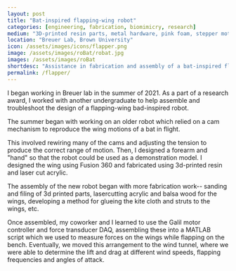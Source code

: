 ```yaml
---
layout: post
title: "Bat-inspired flapping-wing robot"
categories: [engineering, fabrication, biomimicry, research]
medium: "3D-printed resin parts, metal hardware, pink foam, stepper motors"
location: "Breuer Lab, Brown University"
icon: /assets/images/icons/flapper.png
image: /assets/images/roBat/robat.jpg
images: /assets/images/roBat
shortdesc: "Assistance in fabrication and assembly of a bat-inspired flapping-wing robot with PhD student, Xiaozhou Fan. Conducted wind tunnel testing, designed and sculpted a pink foam streamline body."
permalink: /flapper/
---
```


I began working in Breuer lab in the summer of 2021. As a part of a research award, I worked with another undergraduate to help assemble and troubleshoot the design of a flapping-wing bad-inspired robot. 

The summer began with working on an older robot which relied on a cam mechanism to reproduce the wing motions of a bat in flight.

This involved rewiring many of the cams and adjusting the tension to produce the correct range of motion. Then, I designed a forearm and "hand" so that the robot could be used as a demonstration model. I designed the wing using Fusion 360 and fabricated using 3d-printed resin and laser cut acrylic.

The assembly of the new robot began with more fabrication work-- sanding and filing of 3d printed parts, lasercutting acrylic and balsa wood for the wings, developing a method for glueing the kite cloth and struts to the wings, etc.

Once assembled, my coworker and I learned to use the Galil motor controller and force transducer DAQ, assembling these into a MATLAB script which we used to measure forces on the wings while flapping on the bench. Eventually, we moved this arrangement to the wind tunnel, where we were able to determine the lift and drag at different wind speeds, flapping frequencies and angles of attack. 